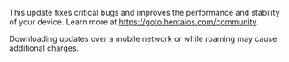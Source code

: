 This update fixes critical bugs and improves the performance and stability of your device. Learn more at https://goto.hentaios.com/community.

Downloading updates over a mobile network or while roaming may cause additional charges.
